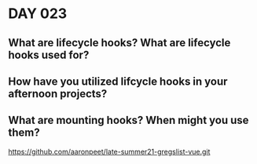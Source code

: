 # DAY 023

## What are lifecycle hooks? What are lifecycle hooks used for?



## How have you utilized lifcycle hooks in your afternoon projects?



## What are mounting hooks? When might you use them?



https://github.com/aaronpeet/late-summer21-gregslist-vue.git